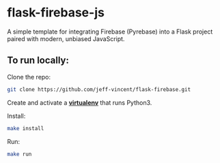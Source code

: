 # flask-firebase-js

A simple template for integrating Firebase (Pyrebase) into a Flask project paired with modern, unbiased JavaScript. 

## To run locally:

Clone the repo:
```bash
git clone https://github.com/jeff-vincent/flask-firebase.git
```
Create and activate a [**virtualenv**](https://virtualenv.pypa.io/en/latest/) that runs Python3.

Install:
```bash
make install
```

Run:
```bash
make run
```
